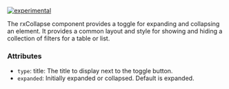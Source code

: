 [![experimental](http://badges.github.io/stability-badges/dist/experimental.svg)](http://github.com/badges/stability-badges)

The rxCollapse component provides a toggle for expanding and collapsing an element. It provides a common layout and style for showing and hiding a collection of filters for a table or list.

### Attributes

- `type`: title: The title to display next to the toggle button.
- `expanded`: Initially expanded or collapsed.  Default is expanded.